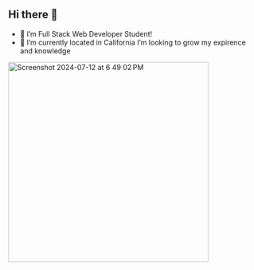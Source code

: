 ## Hi there 👋
- 🔭 I’m Full Stack Web Developer Student!
- 🌱 I’m currently located in California
   I’m looking to grow my expirence and knowledge
<img width="402" alt="Screenshot 2024-07-12 at 6 49 02 PM" src="https://github.com/user-attachments/assets/8e718f4b-250b-42b8-991d-82fb6ee86ccb">

<!--
**amontega/amontega** is a ✨ _special_ ✨ repository because its `README.md` (this file) appears on your GitHub profile.

Here are some ideas to get you started:

- 🔭 I’m Full Stack Web Developer Student;
- 🌱 I’m currently located in California
- 👯 I’m looking to grow my expeirnece and knowledge

-->
